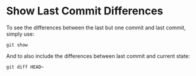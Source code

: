 # Show Last Commit Differences

To see the differences between the last but one commit and last commit, simply use:

```
git show
```

And to also include the differences between last commit and current state:

```
git diff HEAD~
```

